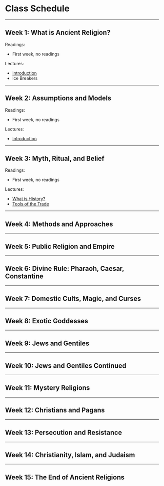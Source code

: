 # Class Schedule

---

## Week 1: What is Ancient Religion?

Readings:
* First week, no readings

Lectures:

* [Introduction](https://theportus.github.io/presentations/usf-hist-ram-intro.html)
* Ice Breakers

---

## Week 2: Assumptions and Models

Readings:
* First week, no readings

Lectures:

* [Introduction](https://theportus.github.io/presentations/usf-hist-ram-intro.html)

---

## Week 3: Myth, Ritual, and Belief

Readings:
* First week, no readings

Lectures:

* [What is History?](https://theportus.github.io/presentations/usf-hist-truths-in-history.html)
* [Tools of the Trade](https://theportus.github.io/presentations/usf-tools.html)

---

## Week 4: Methods and Approaches

---

## Week 5: Public Religion and Empire

---

## Week 6: Divine Rule: Pharaoh, Caesar, Constantine

---

## Week 7: Domestic Cults, Magic, and Curses

---

## Week 8: Exotic Goddesses

---

## Week 9: Jews and Gentiles

---

## Week 10: Jews and Gentiles Continued

---

## Week 11: Mystery Religions

---

## Week 12: Christians and Pagans

---

## Week 13: Persecution and Resistance

---

## Week 14: Christianity, Islam, and Judaism

---

## Week 15: The End of Ancient Religions
